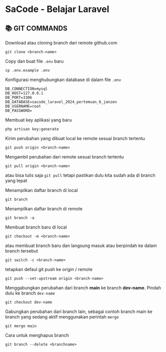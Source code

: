 # SaCode - Belajar Laravel 

## 📚 GIT COMMANDS

Download atau cloning branch dari remote github.com
```
git clone <branch-name>
```

Copy dan buat file ```.env``` baru
```
cp .env.example .env
```

Konfigurasi menghubungkan database di dalam file ```.env```
```
DB_CONNECTION=mysql
DB_HOST=127.0.0.1
DB_PORT=3306
DB_DATABASE=sacode_laravel_2024_pertemuan_6_janzen
DB_USERNAME=root
DB_PASSWORD=
```

Membuat key aplikasi yang baru 
```
php artisan key:generate
```

Kirim perubahan yang dibuat local ke remote sesuai branch tertentu
```
git push origin <branch-name>
```

Mengambil perubahan dari remote sesuai branch tertentu
```
git pull origin <branch-name>
```

atau bisa tulis saja ```git pull``` tetapi pastikan dulu kita sudah ada di branch yang tepat

Menampilkan daftar branch di local
```
git branch
```

Menampilkan daftar branch di remote
```
git branch -a
```

Membuat branch baru di local
```
git checkout -m <branch-name>
```
atau membuat branch baru dan langsung masuk atau berpindah ke dalam branch tersebut
```
git switch -c <branch-name>
```

tetapkan defaul git push ke origin / remote
```
git push --set-upstream origin <branch-name>
```

Menggabungkan perubahan dari branch <b>main</b> ke branch <b>dev-name</b>. 
Pindah dulu ke branch ```dev-name```
```
git checkout dev-name
```
Gabungkan perubahan dari branch lain, sebagai contoh branch main ke branch yang sedang aktif menggunakan perintah ```merge```
```
git merge main
```
Cara untuk menghapus branch
```
git branch --delete <branchname>
```

